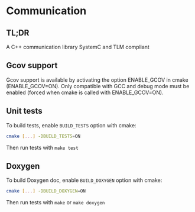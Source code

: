 # Communication

## TL;DR

A C++ communication library SystemC and TLM compliant

## Gcov support

Gcov support is available by activating the option ENABLE_GCOV in cmake (ENABLE_GCOV=ON).
Only compatible with GCC and debug mode must be enabled (forced when cmake is called with ENABLE_GCOV=ON).

## Unit tests

To build tests, enable `BUILD_TESTS` option with cmake:

```bash
cmake [...] -DBUILD_TESTS=ON
```

Then run tests with `make test`

## Doxygen

To build Doxygen doc, enable `BUILD_DOXYGEN` option with cmake:

```bash
cmake [...] -DBUILD_DOXYGEN=ON
```

Then run tests with `make` or `make doxygen`
